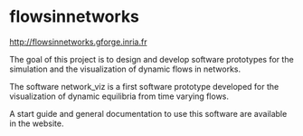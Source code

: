 # flowsinnetworks
http://flowsinnetworks.gforge.inria.fr

The goal of this project is to design and develop software prototypes for the simulation and the visualization of dynamic flows in networks.

The software network_viz is a first software prototype developed for the visualization of dynamic equilibria from time varying flows.

A start guide and general documentation to use this software are available in the website.

